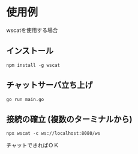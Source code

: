 # 使用例
wscatを使用する場合

## インストール
```
npm install -g wscat
```

## チャットサーバ立ち上げ
```
go run main.go
```

## 接続の確立 (複数のターミナルから)
```
npx wscat -c ws://localhost:8080/ws
```

チャットできればＯＫ
